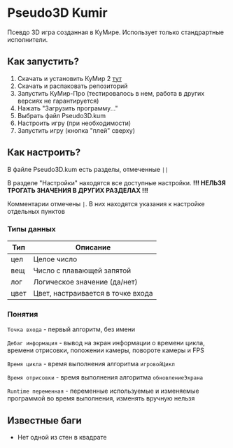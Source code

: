 # Pseudo3D Kumir
Псевдо 3D игра созданная в КуМире. Использует только стандрартные исполнители. 

## Как запустить?
1. Скачать и установить КуМир 2 [тут](https://www.niisi.ru/kumir/dl.htm)
2. Скачать и распаковать репозиторий
3. Запустить КуМир-Про (тестировалось в нем, работа в других версиях не гарантируется)
4. Нажать "Загрузить программу..."
5. Выбрать файл Pseudo3D.kum
6. Настроить игру (при необходимости)
7. Запустить игру (кнопка "плей" сверху)

## Как настроить?
В файле Pseudo3D.kum есть разделы, отмеченные `||`

В разделе "Настройки" находятся все доступные настройки. **!!! НЕЛЬЗЯ ТРОГАТЬ ЗНАЧЕНИЯ В ДРУГИХ РАЗДЕЛАХ !!!**

Комментарии отмечены `|`. В них находятся указания к настройке отдельных пунктов

### Типы данных 
| Тип | Описание |
| --- | -------- |
| цел | Целое число |
| вещ | Число с плавающей запятой |
| лог | Логическое значение (да/нет) | 
| цвет | Цвет, настраивается в точке входа |

### Понятия
`Точка входа` - первый алгоритм, без имени

`Дебаг информация` - вывод на экран информации о времени цикла, времени отрисовки, положении камеры, повороте камеры и FPS

`Время цикла` - время выполнения алгоритма `игровойЦикл`

`Время отрисовки` - время выполнения алгоритма `обновлениеЭкрана`

`Runtime переменная` - переменные используемые и изменяемые программой во время выполнения, изменять вручную нельзя

## Известные баги
- Нет одной из стен в квадрате
